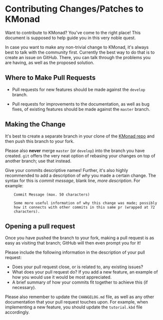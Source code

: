 # Contributing Changes/Patches to KMonad

Want to contribute to KMonad?  You've come to the right place!  This document
is supposed to help guide you in this very noble quest.

In case you want to make any non-trivial change to KMonad, it's always best to
talk with the community first.  Currently the best way to do that is to create
an issue on GitHub.  There, you can talk through the problems you are having,
as well as the proposed solution.

## Where to Make Pull Requests

  * Pull requests for new features should be made against the `develop` branch.

  * Pull requests for improvements to the documentation, as well as bug fixes,
    of existing features should be made against the `master` branch.

## Making the Change

It's best to create a separate branch in your clone of the [KMonad
repo](https://github.com/kmonad/kmonad/) and then push this branch to
your fork.

Please also **never** merge `master` (or `develop`) into the branch you have
created.  `git` offers the very neat option of rebasing your changes on top of
another branch; use that instead.

Give your commits descriptive names!  Further, it's also highly recommended to
add a description of _why_ you made a certain change.  The syntax for this is
*commit message*, blank line, *more description*.  For example:

  ``` shell
      Commit Message (max. 50 characters)

      Some more useful information of why this change was made; possibly
      how it connects with other commits in this same pr (wrapped at 72
      characters).
  ```

## Opening a pull request

Once you have pushed the branch to your fork, making a pull request is as easy
as visiting that branch; GitHub will then even prompt you for it!

Please include the following information in the description of your pull
request:

- Does your pull request close, or is related to, any existing issues?
- What does your pull request do?  If you add a new feature, an example of how
  you would use it would be most appreciated.
- A brief summary of how your commits fit together to achieve this (if
  necessary).

Please also remember to update the `CHANGELOG.md` file, as well as any other
documentation that your pull request touches upon.  For example, when
implementing a new feature, you should update the `tutorial.kbd` file
accordingly.
